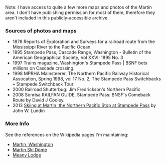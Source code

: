 Note: I have access to quite a few more maps and photos of the Martin area. I don't have publishing permission for most of them, therefore they aren't included in this publicly-accessible archive.

### Sources of photos and maps

- 1878 Reports of Exploration and Surveys for a railroad route from the Mississippi River to the Pacific Ocean.
- 1895 Stampede Pass, Cascade Range, Washington - Bulletin of the American Geographical Society, Vol XXVII 1895 No. 3
- 1997 Trains magazine, Washington's Stampede Pass | BSNF bets millions on Cascade crossing.
- 1998 MPRHA Mainsteerer, The Northern Pacific Railway Historical Assocation, Spring 1998, vol 17 No. 2, The Stampede Pass Switchbacks • Stampede Switchback Tour
- 2000 Railroad Shutterbug: Jim Fredrickson's Northern Pacific
- 2008 Sonrisa RAILFAN GUIDE, Stampede Pass: BNSF's Comeback Route by David J Cooley.
- 2013 [Skiing at Martin, the Northern Pacific Stop at Stampede Pass](http://www.historylink.org/File/10615) by John W. Lundin

### More Info

See the references on the Wikipedia pages I'm maintaining:

- [Martin, Washington](https://en.wikipedia.org/wiki/Martin,_Washington)
- [Martin Ski Dome](https://en.wikipedia.org/wiki/Martin_Ski_Dome)
- [Meany Lodge](https://en.wikipedia.org/wiki/Meany_Lodge)